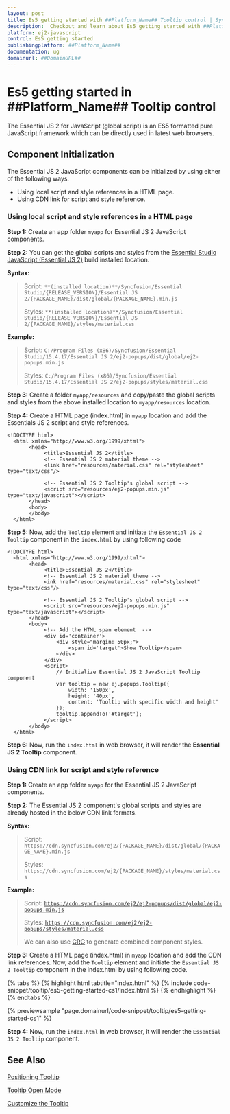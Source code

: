 ```yaml
---
layout: post
title: Es5 getting started with ##Platform_Name## Tooltip control | Syncfusion
description:  Checkout and learn about Es5 getting started with ##Platform_Name## Tooltip control of Syncfusion Essential JS 2 and more details.
platform: ej2-javascript
control: Es5 getting started 
publishingplatform: ##Platform_Name##
documentation: ug
domainurl: ##DomainURL##
---
```


# Es5 getting started in ##Platform_Name## Tooltip control

The Essential JS 2 for JavaScript (global script) is an ES5 formatted pure JavaScript framework which can be directly used in latest web browsers.

## Component Initialization

The Essential JS 2 JavaScript components can be initialized by using either of the following ways.

* Using local script and style references in a HTML page.
* Using CDN link for script and style reference.

### Using local script and style references in a HTML page

**Step 1:** Create an app folder `myapp` for Essential JS 2 JavaScript components.

**Step 2:** You can get the global scripts and styles from the [Essential Studio JavaScript (Essential JS 2)](https://www.syncfusion.com/downloads/essential-js2/confirm) build installed location.

**Syntax:**
> Script: `**(installed location)**/Syncfusion/Essential Studio/{RELEASE_VERSION}/Essential JS 2/{PACKAGE_NAME}/dist/global/{PACKAGE_NAME}.min.js`
>
> Styles: `**(installed location)**/Syncfusion/Essential Studio/{RELEASE_VERSION}/Essential JS 2/{PACKAGE_NAME}/styles/material.css`

**Example:**

> Script: `C:/Program Files (x86)/Syncfusion/Essential Studio/15.4.17/Essential JS 2/ej2-popups/dist/global/ej2-popups.min.js`
>
> Styles: `C:/Program Files (x86)/Syncfusion/Essential Studio/15.4.17/Essential JS 2/ej2-popups/styles/material.css`

**Step 3:** Create a folder `myapp/resources` and copy/paste the global scripts and styles from the above installed location to `myapp/resources` location.

**Step 4:** Create a HTML page (index.html) in `myapp` location and add the Essentials JS 2 script and style references.

```
<!DOCTYPE html>
  <html xmlns="http://www.w3.org/1999/xhtml">
       <head>
            <title>Essential JS 2</title>
            <!-- Essential JS 2 material theme -->
            <link href="resources/material.css" rel="stylesheet" type="text/css"/>

            <!-- Essential JS 2 Tooltip's global script -->
            <script src="resources/ej2-popups.min.js" type="text/javascript"></script>
       </head>
       <body>
       </body>
  </html>
```

**Step 5:** Now, add the `Tooltip` element and initiate the `Essential JS 2 Tooltip` component in the `index.html` by using following code

```
<!DOCTYPE html>
  <html xmlns="http://www.w3.org/1999/xhtml">
       <head>
            <title>Essential JS 2</title>
            <!-- Essential JS 2 material theme -->
            <ink href="resources/material.css" rel="stylesheet" type="text/css"/>

            <!-- Essential JS 2 Tooltip's global script -->
            <script src="resources/ej2-popups.min.js" type="text/javascript"></script>
       </head>
       <body>
            <!-- Add the HTML span element  -->
            <div id='container'>
                <div style="margin: 50px;">
                    <span id='target'>Show Tooltip</span>
                </div>
            </div>
            <script>
                // Initialize Essential JS 2 JavaScript Tooltip component
                var tooltip = new ej.popups.Tooltip({
                    width: '150px',
                    height: '40px',
                    content: 'Tooltip with specific width and height'
                });
                tooltip.appendTo('#target');
            </script>
       </body>
  </html>
```

**Step 6:** Now, run the `index.html` in web browser, it will render the **Essential JS 2 Tooltip** component.

### Using CDN link for script and style reference

**Step 1:** Create an app folder `myapp` for the Essential JS 2 JavaScript components.

**Step 2:** The Essential JS 2 component's global scripts and styles are already hosted in the below CDN link formats.

**Syntax:**
> Script: `https://cdn.syncfusion.com/ej2/{PACKAGE_NAME}/dist/global/{PACKAGE_NAME}.min.js`
>
> Styles: `https://cdn.syncfusion.com/ej2/{PACKAGE_NAME}/styles/material.css`

**Example:**
> Script: [`https://cdn.syncfusion.com/ej2/ej2-popups/dist/global/ej2-popups.min.js`](https://cdn.syncfusion.com/ej2/ej2-popups/dist/global/ej2-popups.min.js)
>
> Styles: [`https://cdn.syncfusion.com/ej2/ej2-popups/styles/material.css`](https://cdn.syncfusion.com/ej2/ej2-popups/styles/material.css)
>
> We can also use [CRG](https://crg.syncfusion.com/) to generate combined component styles.

**Step 3:** Create a HTML page (index.html) in `myapp` location and add the CDN link references. Now, add the `Tooltip` element and initiate the `Essential JS 2 Tooltip` component in the index.html by using following code.

{% tabs %}
{% highlight html tabtitle="index.html" %}
{% include code-snippet/tooltip/es5-getting-started-cs1/index.html %}
{% endhighlight %}
{% endtabs %}
        
{% previewsample "page.domainurl/code-snippet/tooltip/es5-getting-started-cs1" %}

**Step 4:** Now, run the `index.html` in web browser, it will render the `Essential JS 2 Tooltip` component.

## See Also

[Positioning Tooltip](./position/)

[Tooltip Open Mode](./open-mode/)

[Customize the Tooltip](./customization/)